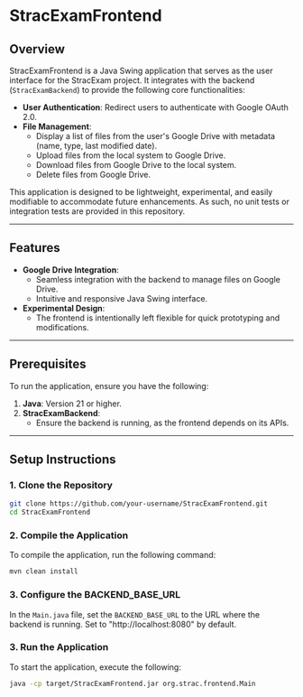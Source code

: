 # **StracExamFrontend**

## **Overview**

StracExamFrontend is a Java Swing application that serves as the user interface for the StracExam project. It integrates with the backend (`StracExamBackend`) to provide the following core functionalities:

- **User Authentication**: Redirect users to authenticate with Google OAuth 2.0.
- **File Management**:
    - Display a list of files from the user's Google Drive with metadata (name, type, last modified date).
    - Upload files from the local system to Google Drive.
    - Download files from Google Drive to the local system.
    - Delete files from Google Drive.

This application is designed to be lightweight, experimental, and easily modifiable to accommodate future enhancements. As such, no unit tests or integration tests are provided in this repository.

---

## **Features**

- **Google Drive Integration**:
    - Seamless integration with the backend to manage files on Google Drive.
    - Intuitive and responsive Java Swing interface.
- **Experimental Design**:
    - The frontend is intentionally left flexible for quick prototyping and modifications.

---

## **Prerequisites**

To run the application, ensure you have the following:

1. **Java**: Version 21 or higher.
2. **StracExamBackend**:
    - Ensure the backend is running, as the frontend depends on its APIs.

---

## **Setup Instructions**

### **1. Clone the Repository**
```bash
git clone https://github.com/your-username/StracExamFrontend.git
cd StracExamFrontend
```

### **2. Compile the Application**
To compile the application, run the following command:
```bash
mvn clean install
```

### **3. Configure the BACKEND_BASE_URL**
In the `Main.java` file, set the `BACKEND_BASE_URL` to the URL where the backend is running. Set to "http://localhost:8080" by default.

### **3. Run the Application**

To start the application, execute the following:
```bash
java -cp target/StracExamFrontend.jar org.strac.frontend.Main
